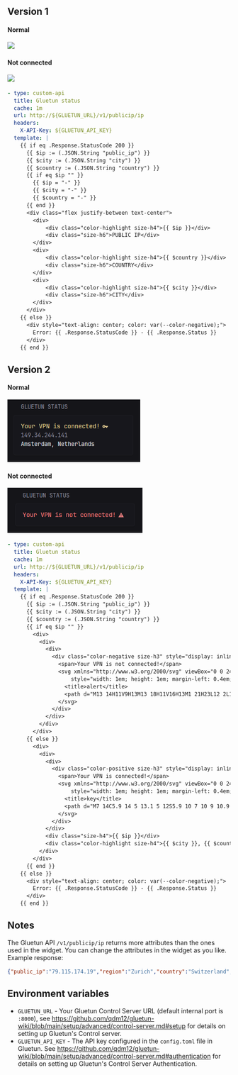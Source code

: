 ## Version 1
#### Normal
![](./preview.png)
#### Not connected
![](./preview-noresult.png)

```yaml
- type: custom-api
  title: Gluetun status
  cache: 1m
  url: http://${GLUETUN_URL}/v1/publicip/ip
  headers:
    X-API-Key: ${GLUETUN_API_KEY}
  template: |
    {{ if eq .Response.StatusCode 200 }}
      {{ $ip := (.JSON.String "public_ip") }}
      {{ $city := (.JSON.String "city") }}
      {{ $country := (.JSON.String "country") }}
      {{ if eq $ip "" }}
        {{ $ip = "-" }}
        {{ $city = "-" }}
        {{ $country = "-" }}
      {{ end }}
      <div class="flex justify-between text-center">
        <div>
            <div class="color-highlight size-h4">{{ $ip }}</div>
            <div class="size-h6">PUBLIC IP</div>
        </div>
        <div>
            <div class="color-highlight size-h4">{{ $country }}</div>
            <div class="size-h6">COUNTRY</div>
        </div>
        <div>
            <div class="color-highlight size-h4">{{ $city }}</div>
            <div class="size-h6">CITY</div>
        </div>
      </div>
    {{ else }}
      <div style="text-align: center; color: var(--color-negative);">
        Error: {{ .Response.StatusCode }} - {{ .Response.Status }}
      </div>
    {{ end }}
```
## Version 2
#### Normal
![](./preview-v2.png)
#### Not connected
![](./preview-notconnected-v2.png)
```yaml
- type: custom-api
  title: Gluetun status
  cache: 1m
  url: http://${GLUETUN_URL}/v1/publicip/ip
  headers:
    X-API-Key: ${GLUETUN_API_KEY}
  template: |
    {{ if eq .Response.StatusCode 200 }}
      {{ $ip := (.JSON.String "public_ip") }}
      {{ $city := (.JSON.String "city") }}
      {{ $country := (.JSON.String "country") }}
      {{ if eq $ip "" }}
        <div>
          <div>
            <div>
              <div class="color-negative size-h3" style="display: inline-flex; align-items: center; white-space: nowrap;">
                <span>Your VPN is not connected!</span>
                <svg xmlns="http://www.w3.org/2000/svg" viewBox="0 0 24 24"
                    style="width: 1em; height: 1em; margin-left: 0.4em; fill: currentColor;">
                  <title>alert</title>
                  <path d="M13 14H11V9H13M13 18H11V16H13M1 21H23L12 2L1 21Z" />
                </svg>
              </div>
            </div>
          </div>
        </div>
      {{ else }}
        <div>
          <div>
            <div>
              <div class="color-positive size-h3" style="display: inline-flex; align-items: center; white-space: nowrap;">
                <span>Your VPN is connected!</span>
                <svg xmlns="http://www.w3.org/2000/svg" viewBox="0 0 24 24"
                    style="width: 1em; height: 1em; margin-left: 0.4em; fill: currentColor;">
                  <title>key</title>
                  <path d="M7 14C5.9 14 5 13.1 5 12S5.9 10 7 10 9 10.9 9 12 8.1 14 7 14M12.6 10C11.8 7.7 9.6 6 7 6C3.7 6 1 8.7 1 12S3.7 18 7 18C9.6 18 11.8 16.3 12.6 14H16V18H20V14H23V10H12.6Z"/>
                </svg>
              </div>
            </div>
            <div class="size-h4">{{ $ip }}</div>
            <div class="color-highlight size-h4">{{ $city }}, {{ $country }}</div>
          </div>
        </div>
      {{ end }}
    {{ else }}
      <div style="text-align: center; color: var(--color-negative);">
        Error: {{ .Response.StatusCode }} - {{ .Response.Status }}
      </div>
    {{ end }}
```

## Notes
The Gluetun API `/v1/publicip/ip` returns more attributes than the ones used in the widget. You can change the attributes in the widget as you like.
Example response:
```json
{"public_ip":"79.115.174.19","region":"Zurich","country":"Switzerland","city":"Zürich","location":"47.3667,8.5500","organization":"AS209103 Proton AG","postal_code":"8000","timezone":"Europe/Zurich"}
```
## Environment variables
- `GLUETUN_URL` - Your Gluetun Control Server URL (default internal port is `:8000`), see https://github.com/qdm12/gluetun-wiki/blob/main/setup/advanced/control-server.md#setup for details on setting up Gluetun's Control server.
- `GLUETUN_API_KEY` - The API key configured in the `config.toml` file in Gluetun. See https://github.com/qdm12/gluetun-wiki/blob/main/setup/advanced/control-server.md#authentication for details on setting up Gluetun's Control Server Authentication.
